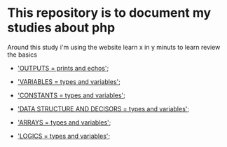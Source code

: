 # This repository is to document my studies about php

Around this study i'm using the website learn x in y minuts to learn review the basics

- ['OUTPUTS = prints and echos']("./outputs.md");

- ['VARIABLES = types and variables']("./typesAndVariables.md");

- ['CONSTANTS = types and variables']("./constants.md");

- ['DATA STRUCTURE AND DECISORS = types and variables']("./decisionStructures.md");

- ['ARRAYS = types and variables']("./array.md");

- ['LOGICS = types and variables']("./logic.md");
